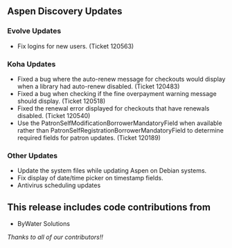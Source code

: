 ## Aspen Discovery Updates
### Evolve Updates
- Fix logins for new users. (Ticket 120563)

### Koha Updates
- Fixed a bug where the auto-renew message for checkouts would display when a library had auto-renew disabled. (Ticket 120483)
- Fixed a bug when checking if the fine overpayment warning message should display. (Ticket 120518)
- Fixed the renewal error displayed for checkouts that have renewals disabled. (Ticket 120540)
- Use the PatronSelfModificationBorrowerMandatoryField when available rather than PatronSelfRegistrationBorrowerMandatoryField to determine required fields for patron updates. (Ticket 120189)

### Other Updates
- Update the system files while updating Aspen on Debian systems.
- Fix display of date/time picker on timestamp fields. 
- Antivirus scheduling updates

## This release includes code contributions from
- ByWater Solutions

_Thanks to all of our contributors!!_